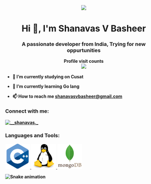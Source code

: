 <div id="header" align="center">
  <img src="https://media.giphy.com/media/M9gbBd9nbDrOTu1Mqx/giphy.gif" width="100"/>
</div>
<h1 align="center">Hi 👋, I'm Shanavas V Basheer</h1>

<h3 align="center">A passionate developer from India, Trying for new oppurtunities</h3>

<div align="center"><b>Profile visit counts<b><br><img src="https://profile-counter.glitch.me/shanavasvb/count.svg"></div>


- 🔭 I’m currently studying on **Cusat**

- 🌱 I’m currently learning **Go lang**

- 📫 How to reach me **shanavasvbasheer@gmail.com**


<h3 align="left">Connect with me:</h3>
<p align="left">
<a href="https://instagram.com/__shanavas._" target="blank"><img align="center" src="https://raw.githubusercontent.com/rahuldkjain/github-profile-readme-generator/master/src/images/icons/Social/instagram.svg" alt="__shanavas._" height="30" width="40" /></a>
</p>

<h3 align="left">Languages and Tools:</h3>
<p align="left"> 
<a href="https://www.w3schools.com/cpp/" target="_blank" rel="noreferrer"> <img src="https://raw.githubusercontent.com/devicons/devicon/master/icons/cplusplus/cplusplus-original.svg" alt="cplusplus" width="80" height="80"/> </a> 
<a href="https://www.linux.org/" target="_blank" rel="noreferrer"> <img src="https://raw.githubusercontent.com/devicons/devicon/master/icons/linux/linux-original.svg" alt="linux" width="80" height="80"/> </a> 
<a href="https://www.mongodb.com/" target="_blank" rel="noreferrer"> <img src="https://raw.githubusercontent.com/devicons/devicon/master/icons/mongodb/mongodb-original-wordmark.svg" alt="mongodb" width="80" height="80"/> </a> 
</p> 


  ![Snake animation](https://github.com/shanavasvb/shanavasvb/blob/output/github-contribution-grid-snake.svg)




